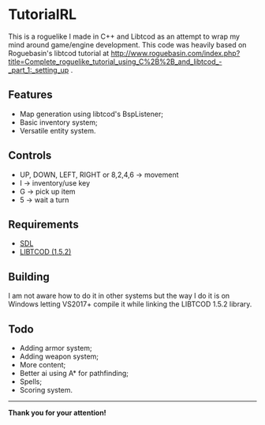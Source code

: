 # TutorialRL

This is a roguelike I made in C++ and Libtcod as an attempt to wrap my mind around game/engine development. 
This code was heavily based on Roguebasin's libtcod tutorial at 
http://www.roguebasin.com/index.php?title=Complete_roguelike_tutorial_using_C%2B%2B_and_libtcod_-_part_1:_setting_up .

## Features

  - Map generation using libtcod's BspListener;
  - Basic inventory system;
  - Versatile entity system.

## Controls

 - UP, DOWN, LEFT, RIGHT or 8,2,4,6 -> movement
 - I -> inventory/use key
 - G -> pick up item
 - 5 -> wait a turn

## Requirements

 - [SDL](https://www.libsdl.org/)
 - [LIBTCOD (1.5.2)](http://roguecentral.org/doryen/libtcod/)

## Building

I am not aware how to do it in other systems but the way I do it is on Windows letting VS2017+ compile it while linking the LIBTCOD 1.5.2 library.

## Todo

 - Adding armor system;
 - Adding weapon system;
 - More content;
 - Better ai using A* for pathfinding;
 - Spells;
 - Scoring system.

****
**Thank you for your attention!**